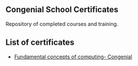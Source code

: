 ## Congenial School Certificates

Repository of completed courses and training.

## List of certificates

- [Fundamental concepts of computing- Congenial](blob:https://app.congenial.com.br/783f85b3-d0e1-49a7-a36b-62b67c62fa25)
